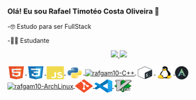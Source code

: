 ### Olá! Eu sou Rafael Timotéo Costa Oliveira 👋

-🤓 Estudo para ser FullStack<p>
-👨‍🎓 Estudante<p>

<!-- parte do perfil -->
<div align="center">
  <a href="https://github.com/rafgam10">
  <img height="180em" src="https://github-readme-stats.vercel.app/api?username=rafgam10&show_icons=true&theme=tokyonight&include_all_commits=true&count_private=true"/>
  <img height="180em" src="https://github-readme-stats.vercel.app/api/top-langs/?username=rafgam10&layout=compact&langs_count=7&theme=tokyonight"/>
</div>

<!-- blocos de linguagens de progromação -->
  <div style="display: inline_block"><br>
  <img align="center" alt="rafgam10-HTML" height="30" width="40" src="https://raw.githubusercontent.com/devicons/devicon/master/icons/html5/html5-original.svg">
  <img align="center" alt="rafgam10-CSS" height="30" width="40" src="https://raw.githubusercontent.com/devicons/devicon/master/icons/css3/css3-original.svg">
  <img align="center" alt="rafgam10-Js" height="30" width="40" src="https://raw.githubusercontent.com/devicons/devicon/master/icons/javascript/javascript-plain.svg">
  <img align="center" alt="rafgam10-Python" height="30" width="40" src="https://raw.githubusercontent.com/devicons/devicon/master/icons/python/python-original.svg">
  <img align="center" alt="rafgam10-C++" height="30" width="40" src="https://github.com/isocpp/logos/blob/master/cpp_logo.svg">
  <img align="center" alt="rafgam10-Shell-Zsh-Bash" height="30" width="40" src="https://raw.githubusercontent.com/devicons/devicon/master/icons/bash/bash-original.svg">
  <img align="center" alt="rafgam10-Linux" height="30" width="40" src="https://raw.githubusercontent.com/devicons/devicon/master/icons/linux/linux-original.svg">
  <img align="center" alt="rafgam10-ArchCraft" height="30" width="30" src="https://raw.githubusercontent.com/archcraft-os/archcraft-packages/main/archcraft-artworks/files/logo/png/logo-circle/logo-circle-1.png">
  <img align="center" alt="rafgam10-ArchLinux" height="30" width="30" src="https://cdn0.iconfinder.com/data/icons/flat-round-system/512/archlinux-512.png">
  <img align="center" alt="rafgam10-Git" height="30" width="40" src="https://raw.githubusercontent.com/devicons/devicon/master/icons/git/git-original.svg">
  <img align="center" alt="rafgam10-VsCode" height="30" width="40" src="https://raw.githubusercontent.com/devicons/devicon/master/icons/vscode/vscode-original.svg">
  <img align="center" alt="rafgam10-Vim" height="30" width="40" src="https://raw.githubusercontent.com/devicons/devicon/master/icons/vim/vim-original.svg">
 
   
</div>
  

